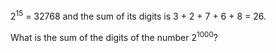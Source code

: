 <p>2<sup>15</sup> = 32768 and the sum of its digits is 3 + 2 + 7 + 6 + 8 = 26.</p>
<p>What is the sum of the digits of the number 2<sup>1000</sup>?</p>
